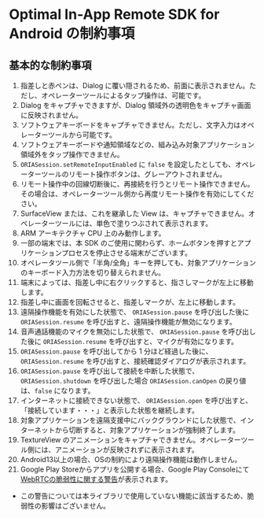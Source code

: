 # Optimal In-App Remote SDK for Android の制約事項

## 基本的な制約事項
 1. 指差しと赤ペンは、Dialog に覆い隠されるため、前面に表示されません。ただし、オペレーターツールによるタップ操作は、可能です。
 2. Dialog をキャプチャできますが、Dialog 領域外の透明色をキャプチャ画面に反映されません。
 3. ソフトウェアキーボードをキャプチャできません。ただし、文字入力はオペレーターツールから可能です。
 4. ソフトウェアキーボードや通知領域などの、組み込み対象アプリケーション領域外をタップ操作できません。
 5. `ORIASession.setRemoteInputEnabled` に `false` を設定したとしても、オペレーターツールのリモート操作ボタンは、グレーアウトされません。
 6. リモート操作中の回線切断後に、再接続を行うとリモート操作できません。その場合は、オペレーターツール側から再度リモート操作を有効にしてください。
 7. SurfaceView または、これを継承した View は、キャプチャできません。オペレーターツールには、単色で塗りつぶされて表示されます。
 8. ARM アーキテクチャ CPU 上のみ動作します。
 9. 一部の端末では、本 SDK のご使用に関わらず、ホームボタンを押すとアプリケーションプロセスを停止させる端末がございます。
 10. オペレータツール側で「半角/全角」キーを押しても、対象アプリケーションのキーボード入力方法を切り替えられません。
 11. 端末によっては、指差し中に右クリックすると、指さしマークが左上に移動します。
 12. 指差し中に画面を回転させると、指差しマークが、左上に移動します。
 13. 遠隔操作機能を有効にした状態で、 `ORIASession.pause` を呼び出した後に `ORIASession.resume` を呼び出すと、遠隔操作機能が無効になります。
 14. 音声通話機能のマイクを無効にした状態で、 `ORIASession.pause` を呼び出した後に `ORIASession.resume` を呼び出すと、マイクが有効になります。
 15. `ORIASession.pause` を呼び出してから 1 分ほど経過した後に、 `ORIASession.resume` を呼び出すと、接続確認ダイアログが表示されます。
 16. `ORIASession.pause` を呼び出して接続を中断した状態で、 `ORIASession.shutdown` を呼び出した場合 `ORIASession.canOpen` の戻り値は、`false` になります。
 17. インターネットに接続できない状態で、 `ORIASession.open` を呼び出すと、「接続しています・・・」と表示した状態を継続します。
 18. 対象アプリケーションを遠隔支援中にバックグラウンドにした状態で、インターネットから切断すると、対象アプリケーションが強制終了します。
 19. TextureView のアニメーションをキャプチャできません。オペレーターツール側には、アニメーションが反映されずに表示されます。
 20. Android13以上の場合、OSの制約により遠隔操作機能は動作しません。
 21. Google Play Storeからアプリを公開する場合、Google Play Consoleにて[WebRTCの脆弱性に関する警告](https://support.google.com/faqs/answer/12577537)が表示されます。
   - この警告については本ライブラリで使用していない機能に該当するため、脆弱性の影響はございません。
